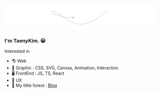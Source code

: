 <p align="center">
  <img src="https://github.com/taenykim/taenykim/blob/master/images/hello.gif">
</p>

### I'm TaenyKim. 😀

Interested in

- 🌎 Web
- 🎨 Graphic : CSS, SVG, Canvas, Animation, Interaction
- 🖥 FrontEnd : JS, TS, React
- 🌸 UX
- 🌳 My little forest : [Blog](https://taeny.dev/)
